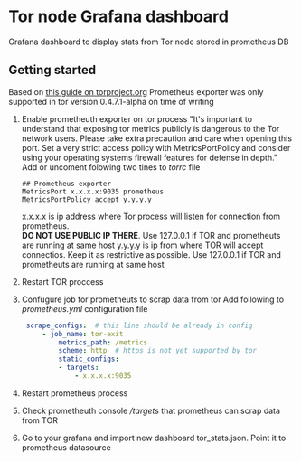 # Tor node Grafana dashboard

Grafana dashboard to display stats from Tor node stored in prometheus DB  

## Getting started

Based on [this guide on torproject.org](https://support.torproject.org/id/relay-operators/relay-bridge-overloaded/)
Prometheus exporter was only supported in tor version 0.4.7.1-alpha on time of writing

1. Enable prometheuth exporter on tor process
    "It's important to understand that exposing tor metrics publicly is dangerous to the Tor network users. Please take extra precaution and care when opening this port. Set a very strict access policy with MetricsPortPolicy and consider using your operating systems firewall features for defense in depth."
    Add or uncoment folowing two tines to *torrc* file 
    ```text
    ## Prometheus exporter
    MetricsPort x.x.x.x:9035 prometheus
    MetricsPortPolicy accept y.y.y.y

    ```
    x.x.x.x is ip address where Tor process will listen for connection from prometheus.<br> 
    **DO NOT USE PUBLIC IP THERE**. Use 127.0.0.1 if TOR and prometheuts are running at same host
    y.y.y.y is ip from where TOR will accept connectios. Keep it as restrictive as possible. Use 127.0.0.1 if TOR and prometheuts are running at same host
1. Restart TOR proccess
1. Confugure job for prometheuts to scrap data from tor
   Add following to *prometheus.yml* configuration file
   ```yaml
    scrape_configs:  # this line should be already in config
        - job_name: tor-exit
            metrics_path: /metrics
            scheme: http  # https is not yet supported by tor
            static_configs:
            - targets:
                - x.x.x.x:9035
    ```
   
1. Restart prometheus process
1. Check prometheuth console */targets* that prometheus can scrap data from TOR
1. Go to your grafana and import new dashboard tor_stats.json. Point it to prometheus datasource
